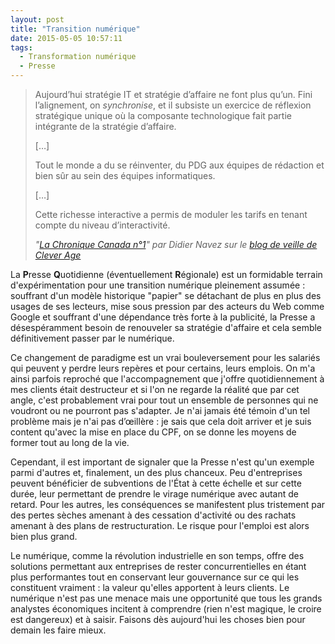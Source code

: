 ```yaml
---
layout: post
title: "Transition numérique"
date: 2015-05-05 10:57:11
tags:
  - Transformation numérique
  - Presse
---
```


> Aujourd’hui stratégie IT et stratégie d’affaire ne font plus qu’un. Fini l’alignement, on _synchronise_, et il subsiste un exercice de réflexion stratégique unique où la composante technologique fait partie intégrante de la stratégie d’affaire.
>
>   […]
>
>   Tout le monde a du se réinventer, du PDG aux équipes de rédaction et bien sûr au sein des équipes informatiques.
>
>   […]
>
>   Cette richesse interactive a permis de moduler les tarifs en tenant compte du niveau d’interactivité.
>
>   <cite>"[La Chronique Canada n°1](http://blog.clever-age.com/fr/2015/05/05/chronique-digitale-canada-1/)" par Didier Navez sur le [blog de veille de Clever Age](http://blog.clever-age.com/fr/)</cite>

La **P**resse **Q**uotidienne (éventuellement **R**égionale) est un formidable terrain d'expérimentation pour une transition numérique pleinement assumée&nbsp;: souffrant d'un modèle historique "papier" se détachant de plus en plus des usages de ses lecteurs, mise sous pression par des acteurs du Web comme Google et souffrant d'une dépendance très forte à la publicité, la Presse a désespéramment besoin de renouveler sa stratégie d'affaire et cela semble définitivement passer par le numérique.

<!-- more -->

Ce changement de paradigme est un vrai bouleversement pour les salariés qui peuvent y perdre leurs repères et pour certains, leurs emplois. On m'a ainsi parfois reproché que l'accompagnement que j'offre quotidiennement à mes clients était destructeur et si l'on ne regarde la réalité que par cet angle, c'est probablement vrai pour tout un ensemble de personnes qui ne voudront ou ne pourront pas s'adapter. Je n'ai jamais été témoin d'un tel problème mais je n'ai pas d’œillère&nbsp;: je sais que cela doit arriver et je suis content qu'avec la mise en place du CPF, on se donne les moyens de former tout au long de la vie.

Cependant, il est important de signaler que la Presse n'est qu'un exemple parmi d'autres et, finalement, un des plus chanceux. Peu d'entreprises peuvent bénéficier de subventions de l'État à cette échelle et sur cette durée, leur permettant de prendre le virage numérique avec autant de retard. Pour les autres, les conséquences se manifestent plus tristement par des pertes sèches amenant à des cessation d'activité ou des rachats amenant à des plans de restructuration. Le risque pour l'emploi est alors bien plus grand.

Le numérique, comme la révolution industrielle en son temps, offre des solutions permettant aux entreprises de rester concurrentielles en étant plus performantes tout en conservant leur gouvernance sur ce qui les constituent vraiment&nbsp;: la valeur qu'elles apportent à leurs clients. Le numérique n'est pas une menace mais une opportunité que tous les grands analystes économiques incitent à comprendre (rien n'est magique, le croire est dangereux) et à saisir. Faisons dès aujourd'hui les choses bien pour demain les faire mieux.
